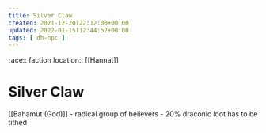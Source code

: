 ```yaml
---
title: Silver Claw
created: 2021-12-20T22:12:00+00:00
updated: 2022-01-15T12:44:52+00:00
tags: [ dh-npc ]
---
```

race:: faction
location:: [[Hannat]]
# Silver Claw

[[Bahamut (God)]] - radical group of believers - 20% draconic loot has to be tithed
